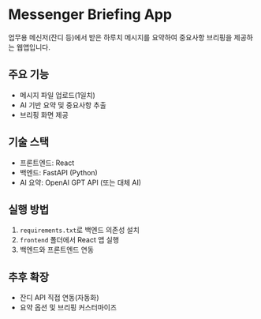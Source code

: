 # Messenger Briefing App

업무용 메신저(잔디 등)에서 받은 하루치 메시지를 요약하여 중요사항 브리핑을 제공하는 웹앱입니다.

## 주요 기능
- 메시지 파일 업로드(1일치)
- AI 기반 요약 및 중요사항 추출
- 브리핑 화면 제공

## 기술 스택
- 프론트엔드: React
- 백엔드: FastAPI (Python)
- AI 요약: OpenAI GPT API (또는 대체 AI)

## 실행 방법
1. `requirements.txt`로 백엔드 의존성 설치
2. `frontend` 폴더에서 React 앱 실행
3. 백엔드와 프론트엔드 연동

## 추후 확장
- 잔디 API 직접 연동(자동화)
- 요약 옵션 및 브리핑 커스터마이즈
